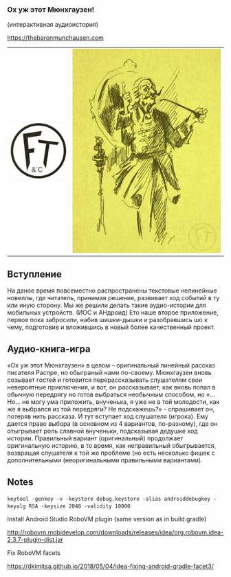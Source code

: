 ### Ох уж этот Мюнхгаузен!

(интерактивная аудиоистория)

https://thebaronmunchausen.com

<table>
<tr>
<td style="text-align: center;"><img style="margin-right:20px" src="https://github.com/gram7gram/Munhauzen/blob/master/demo-2.jpg" alt="Logo" /></td>
<td style="text-align: center;"><img src="https://github.com/gram7gram/Munhauzen/blob/master/demo-1.jpg"></td>
</tr>
</table>

## Вступление

На даное время повсеместно распространены текстовые нелинейные новеллы, где читатель, принимая решения, развивает ход событий в ту или иную сторону.
Мы же решили делать такие аудио-истории для мобильных устройств. (ИОС и АНдроид)
Ето наше второе приложение, первое пока забросили, набив шишки-дышки и разобравшись шо к чему, подготовив и вложившись в новый более качественный проект.

## Аудио-книга-игра

«Ох уж этот Мюнхгаузен» в целом – оригинальный линейный рассказ писателя Распре, но обыграный нами по-своему. Мюнхгаузен вновь созывает гостей и готовится перерассказывать слушателям свои невероятные приключения, и вот, он рассказывает, как вновь попал в обычную передрягу но готов выбраться необычным способом, но «…Но… не могу ума приложить, внученька, я уже не в той молодости, как же я выбрался из той передряги? Не подскажешь?» - спрашивает он, потеряв нить рассказа. И тут вступает ход слушателя (игрока). Ему дается право выбора (в основном из 4 вариантов, по-разному), где он отыгрывает роль славной внученьки, подсказывая дедушке ход истории. Правильный вариант (оригинальный) продолжает оригинальную историю, в то время, как неправильный обыгрывается, возвращая слушателя к той же проблеме (но есть несколько фишек с дополнительными (неоригинальными правильными вариантами).

## Notes

`keytool -genkey -v -keystore debug.keystore -alias androiddebugkey -keyalg RSA -keysize 2048 -validity 10000`

Install Android Studio RoboVM plugin (same version as in build.gradle)

http://robovm.mobidevelop.com/downloads/releases/idea/org.robovm.idea-2.3.7-plugin-dist.jar

Fix RoboVM facets

https://dkimitsa.github.io/2018/05/04/idea-fixing-android-gradle-facet3/
